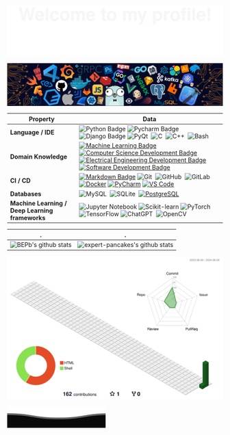 ![](assets/Bottom_up.svg)

<!--   my-header-img -->
![](assets/header_.png)

<!--   my-kaggle     
### My achievements on [kaggle](https://www.kaggle.com/andrej0marinchenko):

![competition_light](https://road-to-kaggle-grandmaster.vercel.app/api/badges/andrej0marinchenko/competition/light)
![dataset](https://road-to-kaggle-grandmaster.vercel.app/api/badges/andrej0marinchenko/dataset/light)
![notebook](https://road-to-kaggle-grandmaster.vercel.app/api/badges/andrej0marinchenko/notebook/light)
![discussion](https://road-to-kaggle-grandmaster.vercel.app/api/badges/andrej0marinchenko/discussion/light)
-->

| Property                        | Data                                                                                                                                                                                                                                                                                                                                                                                                                                                                                                                                                                                                                                                                                                                                                                                                                                                                                                                                                                                                                                                                                                                                                                                                                                                                                                                                                                                                                                                                                                                                                                                                                                                                                                                                                                                                                                                                                                                                                                  |
|---------------------------------|-----------------------------------------------------------------------------------------------------------------------------------------------------------------------------------------------------------------------------------------------------------------------------------------------------------------------------------------------------------------------------------------------------------------------------------------------------------------------------------------------------------------------------------------------------------------------------------------------------------------------------------------------------------------------------------------------------------------------------------------------------------------------------------------------------------------------------------------------------------------------------------------------------------------------------------------------------------------------------------------------------------------------------------------------------------------------------------------------------------------------------------------------------------------------------------------------------------------------------------------------------------------------------------------------------------------------------------------------------------------------------------------------------------------------------------------------------------------------------------------------------------------------------------------------------------------------------------------------------------------------------------------------------------------------------------------------------------------------------------------------------------------------------------------------------------------------------------------------------------------------------------------------------------------------------------------------------------------------|
| **Language / IDE**              | ![Python Badge](https://img.shields.io/badge/-Python-3776AB?style=flat&logo=Python&logoColor=white) ![Pycharm Badge](https://img.shields.io/badge/-Pycharm-3776AB?style=flat&logo=Pycharm&logoColor=white) ![Django Badge](https://img.shields.io/badge/-Django-092E20?style=flat&logo=Django&logoColor=white) ![PyQt](https://img.shields.io/badge/-PyQt-004400?style=flat&logo=Qt)&nbsp; ![C](https://img.shields.io/badge/-C-66CC66?style=flat&logo=C&logoColor=A8B9CC)&nbsp; ![C++](https://img.shields.io/badge/-C++-66CC66?style=flat&logo=C%2B%2B&logoColor=00599C)&nbsp; ![Bash](https://img.shields.io/badge/-Bash-4EAA25?style=flat&logo=GnuBash&logoColor=white)&nbsp; |
| **Domain Knowledge**            | [![Machine Learning Badge](https://img.shields.io/badge/-Machine%20Learning-01D277?style=flat&logoColor=white)](https://github.com/expert-pancakes/expert-pancakes) [![Computer Science Development Badge](https://img.shields.io/badge/-Computer%20Science-FAB040?style=flat&logoColor=white)](https://github.com/search?q=user%3Aexpert-pancakes&type=Repositories) [![Electrical Engineering Development Badge](https://img.shields.io/badge/-Electrical%20Engineering-4C8CBF?style=flat&logoColor=white)](https://github.com/search?q=user%3Aexpert-pancakes&type=Repositories) [![Software Development Badge](https://img.shields.io/badge/-Software%20Development-FF6600?style=flat&logoColor=white)](https://github.com/search?q=user%3Aexpert-pancakes&type=Repositories) |
| **CI / CD**                     | [![Markdown Badge](https://img.shields.io/badge/-Markdown-2088FF?style=flat&logo=Markdown&logoColor=white)](https://github.com/expert-pancakes/expert-pancakes) ![Git](https://img.shields.io/badge/-Git-F05032?style=flat&logo=git&logoColor=white)&nbsp; ![GitHub](https://img.shields.io/badge/-GitHub-181717?style=flat&logo=github&logoColor=white)&nbsp; ![GitLab](https://img.shields.io/badge/-GitLab-FC6D26?style=flat&logo=GitLab&logoColor=white)&nbsp; [![Docker](https://img.shields.io/badge/-Docker-2496ED?style=flat&logo=docker&logoColor=white)](https://www.docker.com) [![PyCharm](https://img.shields.io/badge/-PyCharm-000000?style=flat&logo=pycharm&logoColor=white)](https://www.jetbrains.com/pycharm/) [![VS Code](https://img.shields.io/badge/-VS_Code-007ACC?style=flat&logo=visual-studio-code&logoColor=white)](https://code.visualstudio.com) |
| **Databases**                   | ![MySQL](https://img.shields.io/badge/-MySQL-4479A1?style=flat&logo=MySQL&logoColor=white)&nbsp; ![SQLite](https://img.shields.io/badge/-SQLite-003B57?style=flat&logo=SQLite&logoColor=white)&nbsp; [![PostgreSQL](https://img.shields.io/badge/-PostgreSQL-336791?style=flat&logo=postgresql&logoColor=white)](https://www.postgresql.org) |
| **Machine Learning / Deep Learning frameworks** | ![Jupyter Notebook](http://img.shields.io/badge/-Jupyter%20Notebook-eee?style=flat-square&logo=Jupyter&logoColor=F37626) ![Scikit-learn](http://img.shields.io/badge/-Scikit--Learn-eee?style=flat-square&logo=scikit-learn&logoColor=e26d00) ![PyTorch](http://img.shields.io/badge/-PyTorch-eee?style=flat-square&logo=pytorch&logoColor=EE4C2C) ![TensorFlow](http://img.shields.io/badge/-TensorFlow-eee?style=flat-square&logo=tensorflow&logoColor=FF6F00) ![ChatGPT](https://img.shields.io/badge/-ChatGPT-444444?style=flat&logo=ChatGPT)&nbsp; ![OpenCV](https://img.shields.io/badge/-OpenCV-444444?style=flat&logo=OpenCV)&nbsp; |

| .                                                                                                                                       | .                                                                                                                         |
|-----------------------------------------------------------------------------------------------------------------------------------------|---------------------------------------------------------------------------------------------------------------------------|
| ![BEPb's github stats](https://github-readme-stats.vercel.app/api?username=expert-pancakes&show_icons=true) | ![expert-pancakes's github stats](https://github-readme-stats.vercel.app/api/top-langs?username=expert-pancakes&&show_icons=true&locale=en&layout=compact&langs_count=12) |

<!--   profile-green-animate -->
![](./profile-3d-contrib/profile-green-animate.svg)

![](assets/Bottom_down.svg)
